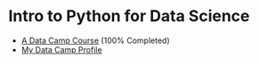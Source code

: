 # Intro to Python for Data Science
<ul>
  <li>
  <a href="https://campus.datacamp.com/courses/intro-to-python-for-data-science/">A Data Camp Course</a> (100% Completed)<br>
  </li>
  <li>
  <a href="https://www.datacamp.com/profile/youssefali6212/">My Data Camp Profile</a>
  </li>
</ul>
